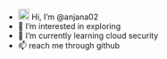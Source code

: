 - <img src="https://raw.githubusercontent.com/aemmadi/aemmadi/master/wave.gif" width="20px"> Hi, I’m @anjana02
- 👀 I’m interested in exploring
- 🌱 I’m currently learning cloud security
- 📫 reach me through github

<!---
anjana02/anjana02 is a ✨ special ✨ repository because its `README.md` (this file) appears on your GitHub profile.
You can click the Preview link to take a look at your changes.
--->
 
